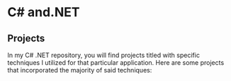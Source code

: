 # C# and.NET

## **Projects**
In my C# .NET repository, you will find projects titled with specific techniques I utilized for that particular application. 
Here are some projects that incorporated the majority of said techniques:

